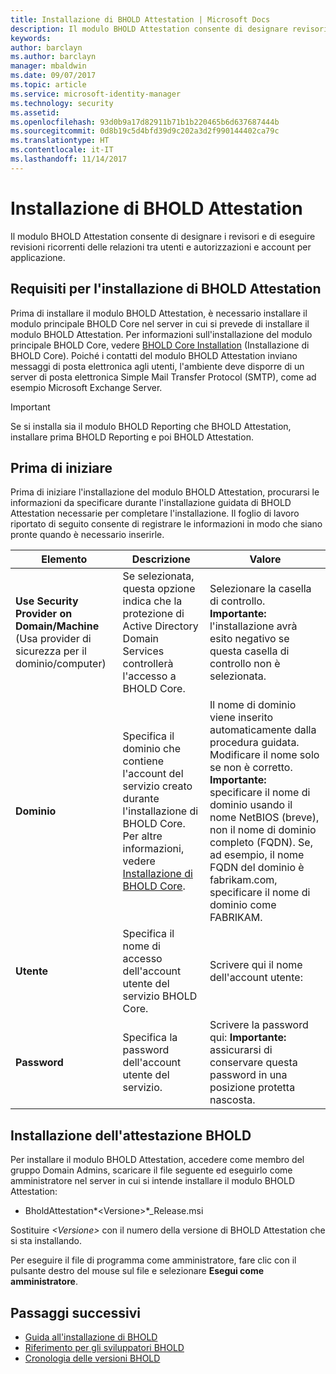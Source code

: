 ```yaml
---
title: Installazione di BHOLD Attestation | Microsoft Docs
description: Il modulo BHOLD Attestation consente di designare revisori e di eseguire revisioni
keywords: 
author: barclayn
ms.author: barclayn
manager: mbaldwin
ms.date: 09/07/2017
ms.topic: article
ms.service: microsoft-identity-manager
ms.technology: security
ms.assetid: 
ms.openlocfilehash: 93d0b9a17d82911b71b1b220465b6d637687444b
ms.sourcegitcommit: 0d8b19c5d4bfd39d9c202a3d2f990144402ca79c
ms.translationtype: HT
ms.contentlocale: it-IT
ms.lasthandoff: 11/14/2017
---
```

# <a name="bhold-attestation-installation"></a>Installazione di BHOLD Attestation

Il modulo BHOLD Attestation consente di designare i revisori e di eseguire revisioni ricorrenti delle relazioni tra utenti e autorizzazioni e account per applicazione.

## <a name="bhold-attestation-installation-requirements"></a>Requisiti per l'installazione di BHOLD Attestation

Prima di installare il modulo BHOLD Attestation, è necessario installare il modulo principale BHOLD Core nel server in cui si prevede di installare il modulo BHOLD Attestation. Per informazioni sull'installazione del modulo principale BHOLD Core, vedere [BHOLD Core Installation](https://technet.microsoft.com/en-us/library/jj134095(v=ws.10).aspx) (Installazione di BHOLD Core). Poiché i contatti del modulo BHOLD Attestation inviano messaggi di posta elettronica agli utenti, l'ambiente deve disporre di un server di posta elettronica Simple Mail Transfer Protocol (SMTP), come ad esempio Microsoft Exchange Server.

>[!IMPORTANT]
Se si installa sia il modulo BHOLD Reporting che BHOLD Attestation, installare prima BHOLD Reporting e poi BHOLD Attestation.

## <a name="before-you-begin"></a>Prima di iniziare

Prima di iniziare l'installazione del modulo BHOLD Attestation, procurarsi le informazioni da specificare durante l'installazione guidata di BHOLD Attestation necessarie per completare l'installazione. Il foglio di lavoro riportato di seguito consente di registrare le informazioni in modo che siano pronte quando è necessario inserirle.

| **Elemento**                                    | **Descrizione**                                                                                                                                                                                                           | **Valore**                                                                                                                                                                                                                                                                                                            |
|---------------------------------------------|---------------------------------------------------------------------------------------------------------------------------------------------------------------------------------------------------------------------------|----------------------------------------------------------------------------------------------------------------------------------------------------------------------------------------------------------------------------------------------------------------------------------------------------------------------|
| **Use Security Provider on Domain/Machine** (Usa provider di sicurezza per il dominio/computer) | Se selezionata, questa opzione indica che la protezione di Active Directory Domain Services controllerà l'accesso a BHOLD Core.                                                                                                                | Selezionare la casella di controllo. **Importante:** l'installazione avrà esito negativo se questa casella di controllo non è selezionata.                                                                                                                                                                                                                   |
| **Dominio**                                  | Specifica il dominio che contiene l'account del servizio creato durante l'installazione di BHOLD Core. Per altre informazioni, vedere [Installazione di BHOLD Core](https://technet.microsoft.com/en-us/library/jj134095(v=ws.10).aspx). | Il nome di dominio viene inserito automaticamente dalla procedura guidata. Modificare il nome solo se non è corretto. **Importante:** specificare il nome di dominio usando il nome NetBIOS (breve), non il nome di dominio completo (FQDN). Se, ad esempio, il nome FQDN del dominio è fabrikam.com, specificare il nome di dominio come FABRIKAM. |
| **Utente**                                    | Specifica il nome di accesso dell'account utente del servizio BHOLD Core.                                                                                                                                                          | Scrivere qui il nome dell'account utente:                                                                                                                                                                                                                                                                                    |
| **Password**                                | Specifica la password dell'account utente del servizio.                                                                                                                                                                       | Scrivere la password qui: **Importante:** assicurarsi di conservare questa password in una posizione protetta nascosta.                                                                                                                                                                                                                  |

## <a name="bhold-attestation-installation"></a>Installazione dell'attestazione BHOLD

Per installare il modulo BHOLD Attestation, accedere come membro del gruppo Domain Admins, scaricare il file seguente ed eseguirlo come amministratore nel server in cui si intende installare il modulo BHOLD Attestation:

- BholdAttestation*\<Versione\>*\_Release.msi

Sostituire *\<Versione\>* con il numero della versione di BHOLD Attestation che si sta installando.

Per eseguire il file di programma come amministratore, fare clic con il pulsante destro del mouse sul file e selezionare **Esegui come amministratore**.

## <a name="next-steps"></a>Passaggi successivi

- [Guida all'installazione di BHOLD](bhold-installation-guide.md)
- [Riferimento per gli sviluppatori BHOLD](../reference/mim2016-bhold-developer-reference.md)
- [Cronologia delle versioni BHOLD](../reference/version-bhold-history.md)